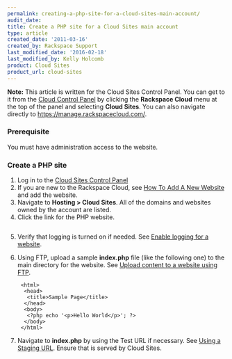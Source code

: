 ```yaml
---
permalink: creating-a-php-site-for-a-cloud-sites-main-account/
audit_date:
title: Create a PHP site for a Cloud Sites main account
type: article
created_date: '2011-03-16'
created_by: Rackspace Support
last_modified_date: '2016-02-18'
last_modified_by: Kelly Holcomb
product: Cloud Sites
product_url: cloud-sites
---
```


**Note:** This article is written for the Cloud Sites Control Panel. You can get to it from the [Cloud Control Panel](https://mycloud.rackspace.com) by clicking the **Rackspace Cloud** menu at the top of the panel and selecting **Cloud Sites**. You can also navigate directly to <https://manage.rackspacecloud.com/>.

### Prerequisite

You must have administration access to the website.

### Create a PHP site

1. Log in to the [Cloud Sites Control Panel](https://manage.rackspacecloud.com/)
2. If you are new to the Rackspace Cloud, see [How To Add A New Website](/how-to/getting-started-with-cloud-sites-how-to-add-a-new-website) and add the website.
3. Navigate to **Hosting > Cloud Sites**. All of the domains and websites owned by the account are listed.
4. Click the link for the PHP website.

  <img src="{% asset_path cloud-sites/creating-a-php-site-for-a-cloud-sites-main-account/Screenshot_5_20_13_12_11_PM.png %}" alt="" />

5. Verify that logging is turned on if needed. See [Enable logging for a website](/how-to/enabling-raw-logging-for-a-cloud-sites-website). 
6. Using FTP, upload a sample **index.php** file (like the following one) to the main directory for the website. See [Upload content to a website using FTP](/how-to/getting-started-with-cloud-sites-uploading-your-content).

        <html>
         <head>
          <title>Sample Page</title>
         </head>
         <body>
          <?php echo '<p>Hello World</p>'; ?>
         </body>
        </html>

7. Navigate to **index.php** by using the Test URL if necessary. See [Using a Staging URL](/how-to/using-a-staging-url). Ensure that is served by Cloud Sites.
